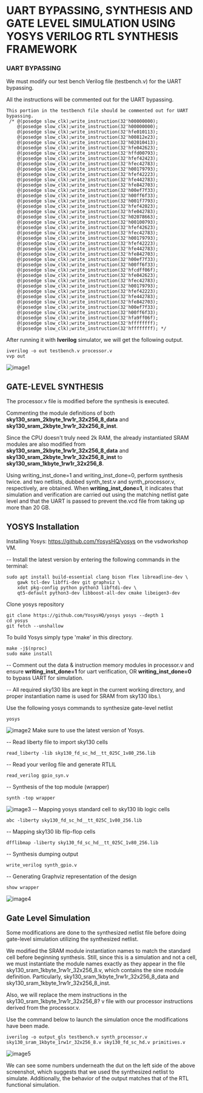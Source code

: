 # UART BYPASSING, SYNTHESIS AND GATE LEVEL SIMULATION USING YOSYS VERILOG RTL SYNTHESIS FRAMEWORK #

### UART BYPASSING ###

We must modify our test bench Verilog file (testbench.v) for the UART bypassing.

All the instructions will be commented out for the UART bypassing.
```
This portion in the testbench file should be commented out for UART bypassing.
 /* @(posedge slow_clk);write_instruction(32'h00000000); 
    @(posedge slow_clk);write_instruction(32'h00000000); 
    @(posedge slow_clk);write_instruction(32'hfe010113); 
    @(posedge slow_clk);write_instruction(32'h00812e23); 
    @(posedge slow_clk);write_instruction(32'h02010413); 
    @(posedge slow_clk);write_instruction(32'hfe042623); 
    @(posedge slow_clk);write_instruction(32'hffd00793); 
    @(posedge slow_clk);write_instruction(32'hfef42423); 
    @(posedge slow_clk);write_instruction(32'hfec42783); 
    @(posedge slow_clk);write_instruction(32'h00179793); 
    @(posedge slow_clk);write_instruction(32'hfef42223); 
    @(posedge slow_clk);write_instruction(32'hfe442783); 
    @(posedge slow_clk);write_instruction(32'hfe842703); 
    @(posedge slow_clk);write_instruction(32'h00ef7f33); 
    @(posedge slow_clk);write_instruction(32'h00ff6f33); 
    @(posedge slow_clk);write_instruction(32'h001f7793); 
    @(posedge slow_clk);write_instruction(32'hfef42023); 
    @(posedge slow_clk);write_instruction(32'hfe042783); 
    @(posedge slow_clk);write_instruction(32'h02078663); 
    @(posedge slow_clk);write_instruction(32'h00100793); 
    @(posedge slow_clk);write_instruction(32'hfef42623); 
    @(posedge slow_clk);write_instruction(32'hfec42783); 
    @(posedge slow_clk);write_instruction(32'h00179793); 
    @(posedge slow_clk);write_instruction(32'hfef42223); 
    @(posedge slow_clk);write_instruction(32'hfe442783); 
    @(posedge slow_clk);write_instruction(32'hfe842703); 
    @(posedge slow_clk);write_instruction(32'h00ef7f33); 
    @(posedge slow_clk);write_instruction(32'h00ff6f33); 
    @(posedge slow_clk);write_instruction(32'hfcdff06f); 
    @(posedge slow_clk);write_instruction(32'hfe042623); 
    @(posedge slow_clk);write_instruction(32'hfec42783); 
    @(posedge slow_clk);write_instruction(32'h00179793); 
    @(posedge slow_clk);write_instruction(32'hfef42223); 
    @(posedge slow_clk);write_instruction(32'hfe442783); 
    @(posedge slow_clk);write_instruction(32'hfe842703); 
    @(posedge slow_clk);write_instruction(32'h00ef7f33); 
    @(posedge slow_clk);write_instruction(32'h00ff6f33); 
    @(posedge slow_clk);write_instruction(32'hfa9ff06f); 
    @(posedge slow_clk);write_instruction(32'hffffffff); 
    @(posedge slow_clk);write_instruction(32'hffffffff); */
```
After running it with **Iverilog** simulator, we will get the following output.
```
iverilog -o out testbench.v processor.v
vvp out 
```
![image1](/week6/bypassing_uart.png)

## GATE-LEVEL SYNTHESIS ##

The processor.v file is modified before the synthesis is executed.

Commenting the module definitions of both **sky130_sram_2kbyte_1rw1r_32x256_8_data** and **sky130_sram_2kbyte_1rw1r_32x256_8_inst**. 

Since the CPU doesn't truly need 2k RAM, the already instantiated SRAM modules are also modified from **sky130_sram_2kbyte_1rw1r_32x256_8_data** and **sky130_sram_2kbyte_1rw1r_32x256_8_inst** to **sky130_sram_1kbyte_1rw1r_32x256_8**.

Using writing_inst_done=1 and writing_inst_done=0, perform synthesis twice. and two netlists, dubbed synth_test.v and synth_processor.v, respectively, are obtained. When **writing_inst_done=1**, it indicates that simulation and verification are carried out using the matching netlist gate level and that the UART is passed to prevent the.vcd file from taking up more than 20 GB.

## YOSYS Installation ##
Installing Yosys: https://github.com/YosysHQ/yosys on the vsdworkshop VM.

-- Install the latest version by entering the following commands in the terminal:
```
sudo apt install build-essential clang bison flex libreadline-dev \
    gawk tcl-dev libffi-dev git graphviz \
    xdot pkg-config python python3 libftdi-dev \
    qt5-default python3-dev libboost-all-dev cmake libeigen3-dev
```
Clone yosys repository
```
git clone https://github.com/YosysHQ/yosys yosys --depth 1
cd yosys
git fetch --unshallow
```
To build Yosys simply type 'make' in this directory.
```
make -j$(nproc)
sudo make install
```

-- Comment out the data & instruction memory modules in processor.v and ensure **writing_inst_done=1** for uart verification,
OR **writing_inst_done=0** to bypass UART for simulation.

-- All required sky130 libs are kept in the current working directory, and proper instantiation name is used for SRAM from sky130 libs.\

Use the following yosys commands to synthesize gate-level netlist
```
yosys
```
![image2](/week6/yosys.png)
Make sure to use the latest version of Yosys.

-- Read liberty file to import sky130 cells
```
read_liberty -lib sky130_fd_sc_hd__tt_025C_1v80_256.lib
```
-- Read your verilog file and generate RTLIL

```
read_verilog gpio_syn.v
```
-- Synthesis of the top module (wrapper)
```
synth -top wrapper
```
![image3](/week6/design_hierarchy.png)
-- Mapping yosys standard cell to sky130 lib logic cells
```
abc -liberty sky130_fd_sc_hd__tt_025C_1v80_256.lib
```
-- Mapping sky130 lib flip-flop cells
```
dfflibmap -liberty sky130_fd_sc_hd__tt_025C_1v80_256.lib
```
-- Synthesis dumping output
```
write_verilog synth_gpio.v
```
-- Generating Graphviz representation of the design
```
show wrapper
```
![image4](/week6/wrapper_module.png)

## Gate Level Simulation ##

 Some modifications are done to the synthesized netlist file before doing gate-level simulation utilizing the synthesized netlist.

We modified the SRAM module instantiation names to match the standard cell before beginning synthesis. Still, since this is a simulation and not a cell, we must instantiate the module names exactly as they appear in the file sky130_sram_1kbyte_1rw1r_32x256_8.v, which contains the sine module definition. Particularly, sky130_sram_1kbyte_1rw1r_32x256_8_data and sky130_sram_1kbyte_1rw1r_32x256_8_inst.

Also, we will replace the mem instructions in the sky130_sram_1kbyte_1rw1r_32x256_8? v file with our processor instructions derived from the processor.v.

Use the command below to launch the simulation once the modifications have been made.
```
iverilog -o output_gls testbench.v synth_processor.v sky130_sram_1kbyte_1rw1r_32x256_8.v sky130_fd_sc_hd.v primitives.v
```
![image5](/week6/gate_level_simulation.png)

We can see some numbers underneath the dut on the left side of the above screenshot, which suggests that we used the synthesized netlist to simulate. Additionally, the behavior of the output matches that of the RTL functional simulation. 


